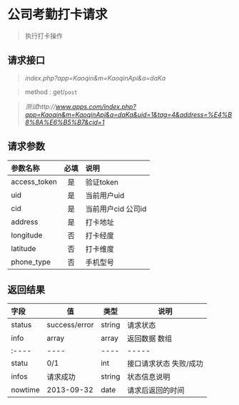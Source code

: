 # 公司考勤打卡请求

> 执行打卡操作

## 请求接口 

>  *index.php?app=Kaoqin&m=KaoqinApi&a=daKa*

>  method : get/`post`

> *测试http://www.apps.com/index.php?app=Kaoqin&m=KaoqinApi&a=daKa&uid=1&tag=4&address=%E4%B8%8A%E6%B5%B7&cid=1*

## 请求参数

| 参数名称      |    必填 | 说明  |
| :-------- | :--------:| :-- |
| access_token | 是 |   验证token   |
| uid | 是 |   当前用户uid   |
| cid | 是 |   当前用户cid  公司id  |
| address| 是 |   打卡地址  |
| longitude | 否 |   打卡经度  |
| latitude | 否 |   打卡维度  |
| phone_type| 否 |   手机型号  |



## 返回结果
|字段 |  值| 类型 | 说明|
|:----|----|----|-----|
|status| success/error | string| 请求状态 |
|info|array | array | 返回数据 数组|
|:----|----|----|-----|
|statu|0/1|int|接口请求状态 失败/成功|
|infos|请求成功|string|状态信息说明|
|nowtime|2013-09-32|date|请求后返回的时间|



